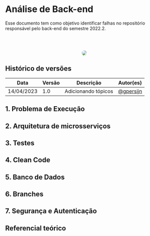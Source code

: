 # Análise de Back-end

Esse documento tem como objetivo identificar falhas no repositório responsável pelo back-end do semestre 2022.2.

<br></br>

<div style="display: flex; justify-content: center; align-items:center;">
    <img style="border-radius: 50%;" src="./assets/analyze/backend.png">
</div>

## Histórico de versões

| Data       | Versão | Descrição           | Autor(es)                               |
| ---------- | ------ | ------------------- | --------------------------------------- |
| 14/04/2023 | 1.0    | Adicionando tópicos | [@gpersijn](http://github.com/gpersijn) |

## 1. Problema de Execução

<p align="justify">

</p>

## 2. Arquitetura de microsserviços

## 3. Testes

## 4. Clean Code

## 5. Banco de Dados

## 6. Branches

## 7. Segurança e Autenticação

## Referencial teórico
